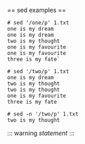 

== sed examples ==

```
# sed '/one/p' 1.txt
one is my dream
one is my dream
two is my thought
one is my favourite
one is my favourite
three is my fate`
```

```
# sed '/two/p' 1.txt
one is my dream
two is my thought
two is my thought
one is my favourite
three is my fate
```

```
# sed -n '/two/p' 1.txt
two is my thought
```
::: warning
*statement* 
:::
